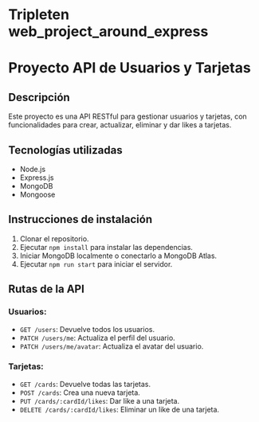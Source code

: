 # Tripleten web_project_around_express

# Proyecto API de Usuarios y Tarjetas

## Descripción
Este proyecto es una API RESTful para gestionar usuarios y tarjetas, con funcionalidades para crear, actualizar, eliminar y dar likes a tarjetas.

## Tecnologías utilizadas
- Node.js
- Express.js
- MongoDB
- Mongoose

## Instrucciones de instalación
1. Clonar el repositorio.
2. Ejecutar `npm install` para instalar las dependencias.
3. Iniciar MongoDB localmente o conectarlo a MongoDB Atlas.
4. Ejecutar `npm run start` para iniciar el servidor.

## Rutas de la API

### Usuarios:
- `GET /users`: Devuelve todos los usuarios.
- `PATCH /users/me`: Actualiza el perfil del usuario.
- `PATCH /users/me/avatar`: Actualiza el avatar del usuario.

### Tarjetas:
- `GET /cards`: Devuelve todas las tarjetas.
- `POST /cards`: Crea una nueva tarjeta.
- `PUT /cards/:cardId/likes`: Dar like a una tarjeta.
- `DELETE /cards/:cardId/likes`: Eliminar un like de una tarjeta.
